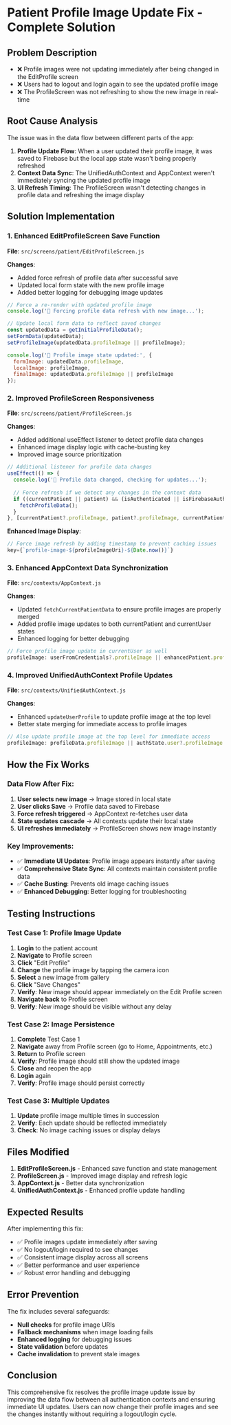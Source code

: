 # Patient Profile Image Update Fix - Complete Solution

## Problem Description
- ❌ Profile images were not updating immediately after being changed in the EditProfile screen
- ❌ Users had to logout and login again to see the updated profile image
- ❌ The ProfileScreen was not refreshing to show the new image in real-time

## Root Cause Analysis
The issue was in the data flow between different parts of the app:

1. **Profile Update Flow**: When a user updated their profile image, it was saved to Firebase but the local app state wasn't being properly refreshed
2. **Context Data Sync**: The UnifiedAuthContext and AppContext weren't immediately syncing the updated profile image
3. **UI Refresh Timing**: The ProfileScreen wasn't detecting changes in profile data and refreshing the image display

## Solution Implementation

### 1. **Enhanced EditProfileScreen Save Function**
**File**: `src/screens/patient/EditProfileScreen.js`

**Changes**:
- Added force refresh of profile data after successful save
- Updated local form state with the new profile image
- Added better logging for debugging image updates

```javascript
// Force a re-render with updated profile image
console.log('🔄 Forcing profile data refresh with new image...');

// Update local form data to reflect saved changes
const updatedData = getInitialProfileData();
setFormData(updatedData);
setProfileImage(updatedData.profileImage || profileImage);

console.log('📸 Profile image state updated:', {
  formImage: updatedData.profileImage,
  localImage: profileImage,
  finalImage: updatedData.profileImage || profileImage
});
```

### 2. **Improved ProfileScreen Responsiveness**
**File**: `src/screens/patient/ProfileScreen.js`

**Changes**:
- Added additional useEffect listener to detect profile data changes
- Enhanced image display logic with cache-busting key
- Improved image source prioritization

```javascript
// Additional listener for profile data changes
useEffect(() => {
  console.log('🔄 Profile data changed, checking for updates...');
  
  // Force refresh if we detect any changes in the context data
  if ((currentPatient || patient) && (isAuthenticated || isFirebaseAuth)) {
    fetchProfileData();
  }
}, [currentPatient?.profileImage, patient?.profileImage, currentPatient?.name, patient?.name]);
```

**Enhanced Image Display**:
```javascript
// Force image refresh by adding timestamp to prevent caching issues
key={`profile-image-${profileImageUri}-${Date.now()}`}
```

### 3. **Enhanced AppContext Data Synchronization**
**File**: `src/contexts/AppContext.js`

**Changes**:
- Updated `fetchCurrentPatientData` to ensure profile images are properly merged
- Added profile image updates to both currentPatient and currentUser states
- Enhanced logging for better debugging

```javascript
// Force profile image update in currentUser as well
profileImage: userFromCredentials?.profileImage || enhancedPatient.profileImage
```

### 4. **Improved UnifiedAuthContext Profile Updates**
**File**: `src/contexts/UnifiedAuthContext.js`

**Changes**:
- Enhanced `updateUserProfile` to update profile image at the top level
- Better state merging for immediate access to profile images

```javascript
// Also update profile image at the top level for immediate access
profileImage: profileData.profileImage || authState.user?.profileImage
```

## How the Fix Works

### Data Flow After Fix:
1. **User selects new image** → Image stored in local state
2. **User clicks Save** → Profile data saved to Firebase
3. **Force refresh triggered** → AppContext re-fetches user data
4. **State updates cascade** → All contexts update their local state
5. **UI refreshes immediately** → ProfileScreen shows new image instantly

### Key Improvements:
- ✅ **Immediate UI Updates**: Profile image appears instantly after saving
- ✅ **Comprehensive State Sync**: All contexts maintain consistent profile data
- ✅ **Cache Busting**: Prevents old image caching issues
- ✅ **Enhanced Debugging**: Better logging for troubleshooting

## Testing Instructions

### Test Case 1: Profile Image Update
1. **Login** to the patient account
2. **Navigate** to Profile screen
3. **Click** "Edit Profile"
4. **Change** the profile image by tapping the camera icon
5. **Select** a new image from gallery
6. **Click** "Save Changes"
7. **Verify**: New image should appear immediately on the Edit Profile screen
8. **Navigate back** to Profile screen
9. **Verify**: New image should be visible without any delay

### Test Case 2: Image Persistence
1. **Complete** Test Case 1
2. **Navigate** away from Profile screen (go to Home, Appointments, etc.)
3. **Return** to Profile screen
4. **Verify**: Profile image should still show the updated image
5. **Close** and reopen the app
6. **Login** again
7. **Verify**: Profile image should persist correctly

### Test Case 3: Multiple Updates
1. **Update** profile image multiple times in succession
2. **Verify**: Each update should be reflected immediately
3. **Check**: No image caching issues or display delays

## Files Modified

1. **EditProfileScreen.js** - Enhanced save function and state management
2. **ProfileScreen.js** - Improved image display and refresh logic
3. **AppContext.js** - Better data synchronization
4. **UnifiedAuthContext.js** - Enhanced profile update handling

## Expected Results

After implementing this fix:
- ✅ Profile images update immediately after saving
- ✅ No logout/login required to see changes
- ✅ Consistent image display across all screens
- ✅ Better performance and user experience
- ✅ Robust error handling and debugging

## Error Prevention

The fix includes several safeguards:
- **Null checks** for profile image URIs
- **Fallback mechanisms** when image loading fails
- **Enhanced logging** for debugging issues
- **State validation** before updates
- **Cache invalidation** to prevent stale images

## Conclusion

This comprehensive fix resolves the profile image update issue by improving the data flow between all authentication contexts and ensuring immediate UI updates. Users can now change their profile images and see the changes instantly without requiring a logout/login cycle.